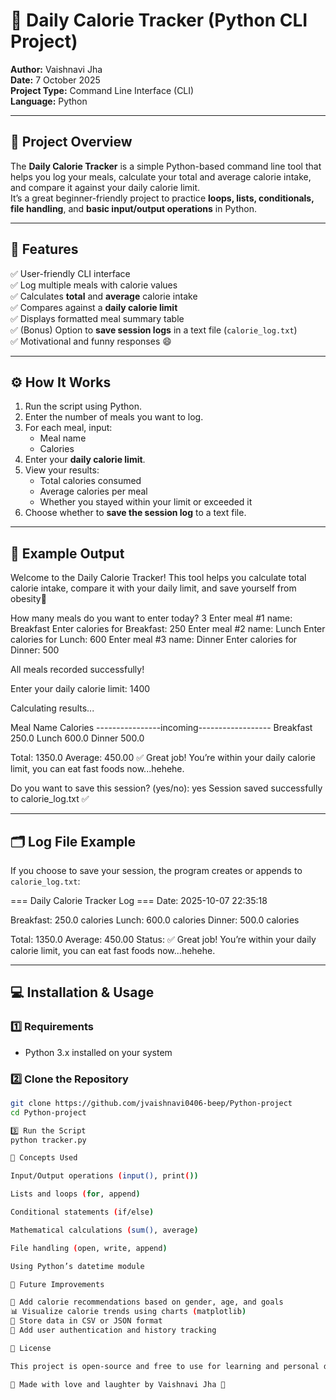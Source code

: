 # 🥗 Daily Calorie Tracker (Python CLI Project)

**Author:** Vaishnavi Jha  
**Date:** 7 October 2025  
**Project Type:** Command Line Interface (CLI)  
**Language:** Python  

---

## 📖 Project Overview

The **Daily Calorie Tracker** is a simple Python-based command line tool that helps you log your meals, calculate your total and average calorie intake, and compare it against your daily calorie limit.  
It’s a great beginner-friendly project to practice **loops, lists, conditionals, file handling**, and **basic input/output operations** in Python.

---

## 🎯 Features

✅ User-friendly CLI interface  
✅ Log multiple meals with calorie values  
✅ Calculates **total** and **average** calorie intake  
✅ Compares against a **daily calorie limit**  
✅ Displays formatted meal summary table  
✅ (Bonus) Option to **save session logs** in a text file (`calorie_log.txt`)  
✅ Motivational and funny responses 😄  

---

## ⚙️ How It Works

1. Run the script using Python.
2. Enter the number of meals you want to log.
3. For each meal, input:
   - Meal name
   - Calories
4. Enter your **daily calorie limit**.
5. View your results:
   - Total calories consumed  
   - Average calories per meal  
   - Whether you stayed within your limit or exceeded it  
6. Choose whether to **save the session log** to a text file.

---

## 🧠 Example Output

Welcome to the Daily Calorie Tracker!
This tool helps you calculate total calorie intake,
compare it with your daily limit, and save yourself from obesity🤭

How many meals do you want to enter today? 3
Enter meal #1 name: Breakfast
Enter calories for Breakfast: 250
Enter meal #2 name: Lunch
Enter calories for Lunch: 600
Enter meal #3 name: Dinner
Enter calories for Dinner: 500

All meals recorded successfully!

Enter your daily calorie limit: 1400

Calculating results...

Meal Name Calories
----------------incoming------------------
Breakfast 250.0
Lunch 600.0
Dinner 500.0

Total: 1350.0
Average: 450.00
✅ Great job! You’re within your daily calorie limit, you can eat fast foods now...hehehe.

Do you want to save this session? (yes/no): yes
Session saved successfully to calorie_log.txt ✅


---

## 🗂️ Log File Example

If you choose to save your session, the program creates or appends to `calorie_log.txt`:



=== Daily Calorie Tracker Log ===
Date: 2025-10-07 22:35:18

Breakfast: 250.0 calories
Lunch: 600.0 calories
Dinner: 500.0 calories

Total: 1350.0
Average: 450.00
Status: ✅ Great job! You’re within your daily calorie limit, you can eat fast foods now...hehehe.

---

## 💻 Installation & Usage

### 1️⃣ Requirements
- Python 3.x installed on your system

### 2️⃣ Clone the Repository
```bash
git clone https://github.com/jvaishnavi0406-beep/Python-project
cd Python-project

3️⃣ Run the Script
python tracker.py

🧩 Concepts Used

Input/Output operations (input(), print())

Lists and loops (for, append)

Conditional statements (if/else)

Mathematical calculations (sum(), average)

File handling (open, write, append)

Using Python’s datetime module

🌟 Future Improvements

🚀 Add calorie recommendations based on gender, age, and goals
📊 Visualize calorie trends using charts (matplotlib)
💾 Store data in CSV or JSON format
🧠 Add user authentication and history tracking

📜 License

This project is open-source and free to use for learning and personal development.

💬 Made with love and laughter by Vaishnavi Jha 💚


